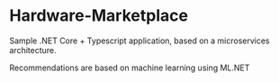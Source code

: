 # Hardware-Marketplace
Sample .NET Core + Typescript application, based on a microservices architecture.

Recommendations are based on machine learning using ML.NET
